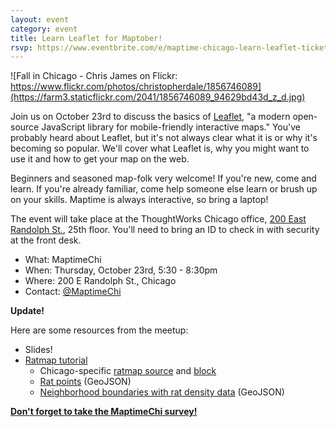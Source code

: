 ```yaml
---
layout: event
category: event
title: Learn Leaflet for Maptober!
rsvp: https://www.eventbrite.com/e/maptime-chicago-learn-leaflet-tickets-13598634883
---
```


![Fall in Chicago - Chris James on Flickr: https://www.flickr.com/photos/christopherdale/1856746089](https://farm3.staticflickr.com/2041/1856746089_94629bd43d_z_d.jpg)

Join us on October 23rd to discuss the basics of [Leaflet](http://leafletjs.com/), "a modern open-source JavaScript library for mobile-friendly interactive maps." You've probably heard about Leaflet, but it's not always clear what it is or why it's becoming so popular. We'll cover what Leaflet is, why you might want to use it and how to get your map on the web. 

Beginners and seasoned map-folk very welcome! If you're new, come and learn. If you're already familiar, come help someone else learn or brush up on your skills. Maptime is always interactive, so bring a laptop! 

The event will take place at the ThoughtWorks Chicago office, [200 East Randolph St.](https://www.google.com/maps/place/200+E+Randolph+St,+Chicago,+IL+60601/@41.8850791,-87.6217435,17z/), 25th floor. You'll need to bring an ID to check in with security at the front desk.

- What: MaptimeChi
- When: Thursday, October 23rd, 5:30 - 8:30pm
- Where: 200 E Randolph St., Chicago
- Contact: [@MaptimeChi](http://twitter.com/maptimechi)

**Update!**

Here are some resources from the meetup:

- Slides!
- [Ratmap tutorial](http://maptimeboston.github.io/leaflet-intro/)
  - Chicago-specific [ratmap source](https://gist.github.com/danswick/64da467bd273d71229c3) and [block](http://bl.ocks.org/danswick/64da467bd273d71229c3)
  - [Rat points](https://gist.githubusercontent.com/danswick/64da467bd273d71229c3/raw/39bf40386fc680c14b31e1ae8fde9f532e7e76cb/ratmap.geojson) (GeoJSON)
  - [Neighborhood boundaries with rat density data](https://gist.githubusercontent.com/danswick/64da467bd273d71229c3/raw/6b8420651cf16aaa518cabdfe8a0dc5e2ba70a77/neighborhoods.geojson) (GeoJSON)

**[Don't forget to take the MaptimeChi survey!](https://docs.google.com/forms/d/1cg_bb35GagkEcKT8ZA07xpeBwq5bSyTplXpAtDIBa_A/viewform)**
